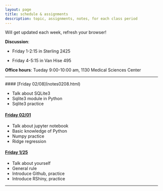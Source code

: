 ```yaml
---
layout: page
title: schedule & assignments
description: topic, assignments, notes, for each class period
---
```


Will get updated each week, refresh your browser!  

**Discussion**: 
  
+ Friday 1-2:15 in Sterling 2425  

+ Friday 4-5:15 in Van Hise 495

**Office hours**: Tueday 9:00-10:00 am, 1130 Medical Sciences Center  


---
<p></p>
#### [Friday 02/08](notes0208.html)

- Talk about SQLite3
- Sqlite3 module in Python
- Sqlite3 practice

<p></p>

#### [Friday 02/01](notes0201.html)

- Talk about jupyter notebook
- Basic knowledge of Python
- Numpy practice 
- Ridge regression

<p></p>

#### [Friday 1/25](notes0125.html)

- Talk about yourself
- General rule
- Introduce Github, practice
- Introduce RShiny, practice

--------

